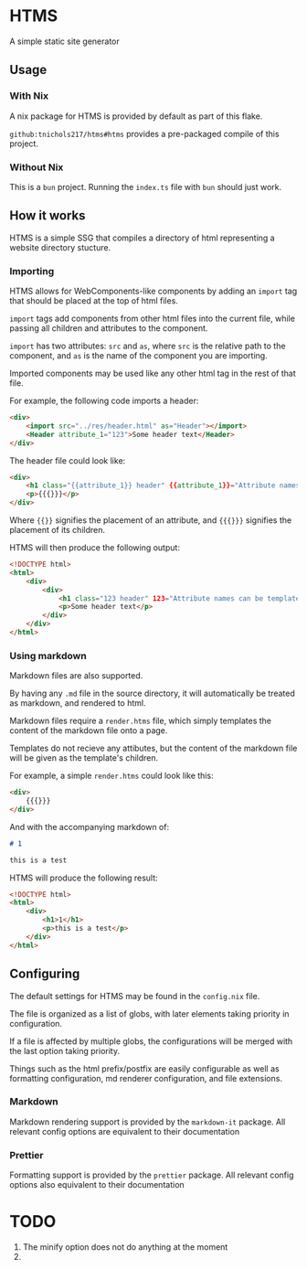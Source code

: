 # HTMS

A simple static site generator

## Usage

### With Nix

A nix package for HTMS is provided by default as part of this flake.

`github:tnichols217/htms#htms` provides a pre-packaged compile of this project.

### Without Nix

This is a `bun` project. Running the `index.ts` file with `bun` should just work.

## How it works

HTMS is a simple SSG that compiles a directory of html representing a website directory stucture.

### Importing

HTMS allows for WebComponents-like components by adding an `import` tag that should be placed at the top of html files.

`import` tags add components from other html files into the current file, while passing all children and attributes to the component.

`import` has two attributes: `src` and `as`, where `src` is the relative path to the component, and `as` is the name of the component you are importing.

Imported components may be used like any other html tag in the rest of that file.

For example, the following code imports a header:

```html
<div>
    <import src="../res/header.html" as="Header"></import>
    <Header attribute_1="123">Some header text</Header>
</div>
```

The header file could look like:

```html
<div>
    <h1 class="{{attribute_1}} header" {{attribute_1}}="Attribute names can be templated too">This is a header {{test-attr}}</h1>
    <p>{{{}}}</p>
</div>
```

Where `{{}}` signifies the placement of an attribute, and `{{{}}}` signifies the placement of its children.

HTMS will then produce the following output:

```html
<!DOCTYPE html>
<html>
    <div>
        <div>
            <h1 class="123 header" 123="Attribute names can be templated too">This is a header 123</h1>
            <p>Some header text</p>
        </div>
    </div>
</html>
```

### Using markdown

Markdown files are also supported.

By having any `.md` file in the source directory, it will automatically be treated as markdown, and rendered to html.

Markdown files require a `render.htms` file, which simply templates the content of the markdown file onto a page.

Templates do not recieve any attibutes, but the content of the markdown file will be given as the template's children.

For example, a simple `render.htms` could look like this:

```html
<div>
    {{{}}}
</div>
```

And with the accompanying markdown of:

```md
# 1

this is a test
```

HTMS will produce the following result:

```html
<!DOCTYPE html>
<html>
    <div>
        <h1>1</h1>
        <p>this is a test</p>
    </div>
</html>
```

## Configuring

The default settings for HTMS may be found in the `config.nix` file.

The file is organized as a list of globs, with later elements taking priority in configuration.

If a file is affected by multiple globs, the configurations will be merged with the last option taking priority.

Things such as the html prefix/postfix are easily configurable as well as formatting configuration, md renderer configuration, and file extensions.

### Markdown

Markdown rendering support is provided by the `markdown-it` package. All relevant config options are equivalent to their documentation

### Prettier

Formatting support is provided by the `prettier` package. All relevant config options also equivalent to their documentation

# TODO

1. The minify option does not do anything at the moment
2. 
